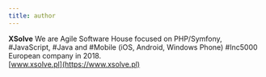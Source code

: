 ```yaml
---
title: author
---
```


**XSolve** We are Agile Software House focused on PHP/Symfony, #JavaScript, #Java and #Mobile (iOS, Android, Windows Phone) #Inc5000 European company in 2018.
<br>
[www.xsolve.pl](https://www.xsolve.pl)
